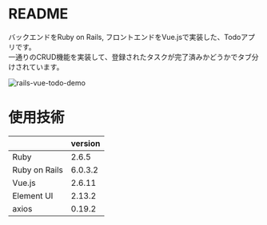 # README
バックエンドをRuby on Rails, フロントエンドをVue.jsで実装した、Todoアプリです。</br>
一通りのCRUD機能を実装して、登録されたタスクが完了済みかどうかでタブ分けされています。

![rails-vue-todo-demo](https://user-images.githubusercontent.com/65991651/89722791-c6f95f00-da28-11ea-891a-83aacc605227.gif)

# 使用技術

|              |version|
|--------------|-------|
|Ruby          |2.6.5  |
|Ruby on Rails |6.0.3.2|
|Vue.js        |2.6.11 |
|Element UI    |2.13.2 |
|axios         |0.19.2 |
